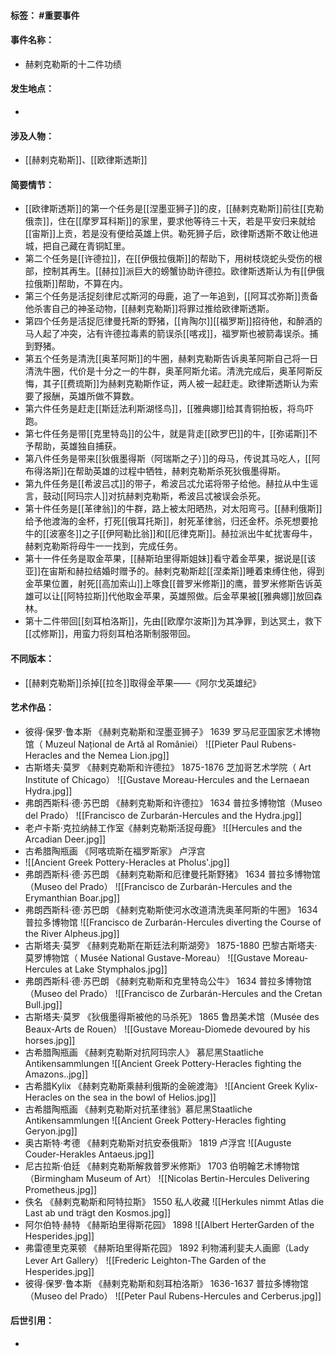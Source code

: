 #### 标签： #重要事件
#### 事件名称：
- 赫剌克勒斯的十二件功绩
#### 发生地点：
- 
#### 涉及人物：
- [[赫剌克勒斯]]、[[欧律斯透斯]]
#### 简要情节：
- [[欧律斯透斯]]的第一个任务是[[涅墨亚狮子]]的皮，[[赫剌克勒斯]]前往[[克勒俄柰]]，住在[[摩罗耳科斯]]的家里，要求他等待三十天，若是平安归来就给[[宙斯]]上贡，若是没有便给英雄上供。勒死狮子后，欧律斯透斯不敢让他进城，把自己藏在青铜缸里。
- 第二个任务是[[许德拉]]，在[[伊俄拉俄斯]]的帮助下，用树枝烧蛇头受伤的根部，控制其再生。[[赫拉]]派巨大的螃蟹协助许德拉。欧律斯透斯认为有[[伊俄拉俄斯]]帮助，不算在内。
- 第三个任务是活捉刻律尼忒斯河的母鹿，追了一年追到，[[阿耳忒弥斯]]责备他杀害自己的神圣动物，[[赫剌克勒斯]]将罪过推给欧律斯透斯。
- 第四个任务是活捉厄律曼托斯的野猪，[[肯陶尔]][[福罗斯]]招待他，和醉酒的马人起了冲突，沾有许德拉毒素的箭误杀[[喀戎]]，福罗斯也被箭毒误杀。捕到野猪。
- 第五个任务是清洗[[奥革阿斯]]的牛圈，赫剌克勒斯告诉奥革阿斯自己将一日清洗牛圈，代价是十分之一的牛群，奥革阿斯允诺。清洗完成后，奥革阿斯反悔，其子[[费琉斯]]为赫剌克勒斯作证，两人被一起赶走。欧律斯透斯认为索要了报酬，英雄所做不算数。
- 第六件任务是赶走[[斯廷法利斯湖怪鸟]]，[[雅典娜]]给其青铜拍板，将鸟吓跑。
- 第七件任务是带[[克里特岛]]的公牛，就是背走[[欧罗巴]]的牛，[[弥诺斯]]不予帮助，英雄独自捕获。
- 第八件任务是带来[[狄俄墨得斯（阿瑞斯之子）]]的母马，传说其马吃人，[[阿布得洛斯]]在帮助英雄的过程中牺牲，赫剌克勒斯杀死狄俄墨得斯。
- 第九件任务是[[希波吕忒]]的带子，希波吕忒允诺将带子给他。赫拉从中生谣言，鼓动[[阿玛宗人]]对抗赫剌克勒斯，希波吕忒被误会杀死。
- 第十件任务是[[革律翁]]的牛群，路上被太阳晒热，对太阳弯弓。[[赫利俄斯]]给予他渡海的金杯，打死[[俄耳托斯]]，射死革律翁，归还金杯。杀死想要抢牛的[[波塞冬]]之子[[伊阿勒比翁]]和[[厄律克斯]]。赫拉派出牛虻扰害母牛，赫剌克勒斯将母牛一一找到，完成任务。
- 第十一件任务是取金苹果，[[赫斯珀里得斯姐妹]]看守着金苹果，据说是[[该亚]]在宙斯和赫拉结婚时赠予的。赫剌克勒斯趁[[涅柔斯]]睡着束缚住他，得到金苹果位置，射死[[高加索山]]上啄食[[普罗米修斯]]的鹰，普罗米修斯告诉英雄可以让[[阿特拉斯]]代他取金苹果，英雄照做。后金苹果被[[雅典娜]]放回森林。
- 第十二件带回[[刻耳柏洛斯]]，先由[[欧摩尔波斯]]为其净罪，到达冥土，救下[[忒修斯]]，用蛮力将刻耳柏洛斯制服带回。
#### 不同版本：
- [[赫剌克勒斯]]杀掉[[拉冬]]取得金苹果——《阿尔戈英雄纪》
#### 艺术作品：
- 彼得·保罗·鲁本斯 《赫剌克勒斯和涅墨亚狮子》 1639 罗马尼亚国家艺术博物馆（  Muzeul Național de Artă al României）
![[Pieter Paul Rubens-Heracles and the Nemea Lion.jpg]]
- 古斯塔夫·莫罗 《赫剌克勒斯和许德拉》 1875-1876 芝加哥艺术学院（ Art Institute of Chicago）
![[Gustave Moreau-Hercules and the Lernaean Hydra.jpg]]
- 弗朗西斯科·德·苏巴朗 《赫剌克勒斯和许德拉》 1634 普拉多博物馆（Museo del Prado）
![[Francisco de Zurbarán-Hercules and the Hydra.jpg]]
- 老卢卡斯·克拉纳赫工作室《赫剌克勒斯活捉母鹿》
![[Hercules and the Arcadian Deer.jpg]]
- 古希腊陶瓶画 《阿喀琉斯在福罗斯家》 卢浮宫
- ![[Ancient Greek Pottery-Heracles at Pholus'.jpg]]
- 弗朗西斯科·德·苏巴朗 《赫剌克勒斯和厄律曼托斯野猪》 1634 普拉多博物馆（Museo del Prado）
![[Francisco de Zurbarán-Hercules and the Erymanthian Boar.jpg]]
- 弗朗西斯科·德·苏巴朗 《赫剌克勒斯使河水改道清洗奥革阿斯的牛圈》 1634 普拉多博物馆
![[Francisco de Zurbarán-Hercules diverting the Course of the River Alpheus.jpg]]
- 古斯塔夫·莫罗 《赫剌克勒斯在斯廷法利斯湖旁》 1875-1880 巴黎古斯塔夫·莫罗博物馆（ Musée National Gustave-Moreau）
![[Gustave Moreau-Hercules at Lake Stymphalos.jpg]]
- 弗朗西斯科·德·苏巴朗 《赫剌克勒斯和克里特岛公牛》 1634 普拉多博物馆（Museo del Prado）
![[Francisco de Zurbarán-Hercules and the Cretan Bull.jpg]]
- 古斯塔夫·莫罗 《狄俄墨得斯被他的马杀死》 1865 鲁昂美术馆（Musée des Beaux-Arts de Rouen）
![[Gustave Moreau-Diomede devoured by his horses.jpg]]
- 古希腊陶瓶画 《赫剌克勒斯对抗阿玛宗人》 慕尼黑Staatliche Antikensammlungen 
![[Ancient Greek Pottery-Heracles fighting the Amazons..jpg]]
- 古希腊Kylix 《赫剌克勒斯乘赫利俄斯的金碗渡海》
![[Ancient Greek Kylix-Heracles on the sea in the bowl of Helios.jpg]]
- 古希腊陶瓶画 《赫剌克勒斯对抗革律翁》慕尼黑Staatliche Antikensammlungen 
![[Ancient Greek Pottery-Heracles fighting Geryon.jpg]]
- 奥古斯特·考德 《赫剌克勒斯对抗安泰俄斯》 1819 卢浮宫
![[Auguste Couder-Herakles Antaeus.jpg]]
- 尼古拉斯·伯廷 《赫剌克勒斯解救普罗米修斯》 1703 伯明翰艺术博物馆（Birmingham Museum of Art）
![[Nicolas Bertin-Hercules Delivering Prometheus.jpg]]
- 佚名 《赫剌克勒斯和阿特拉斯》 1550 私人收藏
![[Herkules nimmt Atlas die Last ab und trägt den Kosmos.jpg]]
- 阿尔伯特·赫特 《赫斯珀里得斯花园》 1898 ![[Albert HerterGarden of the Hesperides.jpg]]
- 弗雷德里克莱顿 《赫斯珀里得斯花园》 1892 利物浦利婓夫人画廊（Lady Lever Art Gallery）
![[Frederic Leighton-The Garden of the Hesperides.jpg]]
- 彼得·保罗·鲁本斯 《赫剌克勒斯和刻耳柏洛斯》 1636-1637 普拉多博物馆（Museo del Prado）
![[Peter Paul Rubens-Hercules and Cerberus.jpg]]
#### 后世引用：
- 
